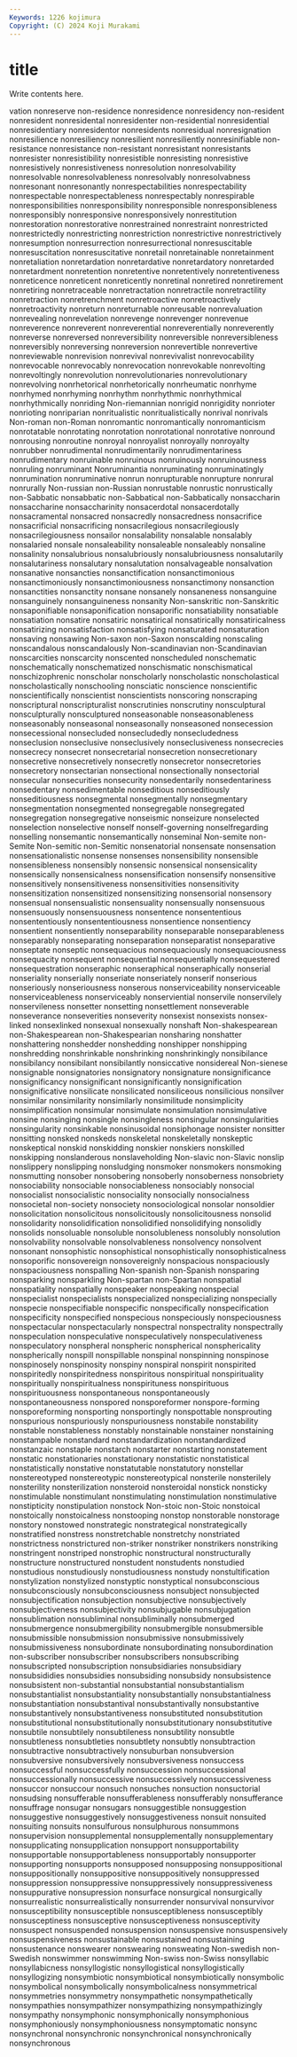```yaml
---
Keywords: 1226 kojimura
Copyright: (C) 2024 Koji Murakami
---
```


# title

Write contents here.



vation nonreserve non-residence nonresidence nonresidency non-resident nonresident
nonresidental nonresidenter non-residential nonresidential nonresidentiary nonresidentor nonresidents nonresidual nonresignation nonresilience
nonresiliency nonresilient nonresiliently nonresinifiable non-resistance nonresistance non-resistant nonresistant nonresistants nonresister
nonresistibility nonresistible nonresisting nonresistive nonresistively nonresistiveness nonresolution nonresolvability nonresolvable nonresolvableness
nonresolvably nonresolvabness nonresonant nonresonantly nonrespectabilities nonrespectability nonrespectable nonrespectableness nonrespectably nonrespirable
nonresponsibilities nonresponsibility nonresponsible nonresponsibleness nonresponsibly nonresponsive nonresponsively nonrestitution nonrestoration nonrestorative
nonrestrained nonrestraint nonrestricted nonrestrictedly nonrestricting nonrestriction nonrestrictive nonrestrictively nonresumption nonresurrection
nonresurrectional nonresuscitable nonresuscitation nonresuscitative nonretail nonretainable nonretainment nonretaliation nonretardation nonretardative
nonretardatory nonretarded nonretardment nonretention nonretentive nonretentively nonretentiveness nonreticence nonreticent nonreticently
nonretinal nonretired nonretirement nonretiring nonretraceable nonretractation nonretractile nonretractility nonretraction nonretrenchment
nonretroactive nonretroactively nonretroactivity nonreturn nonreturnable nonreusable nonrevaluation nonrevealing nonrevelation nonrevenge
nonrevenger nonrevenue nonreverence nonreverent nonreverential nonreverentially nonreverently nonreverse nonreversed nonreversibility
nonreversible nonreversibleness nonreversibly nonreversing nonreversion nonrevertible nonrevertive nonreviewable nonrevision nonrevival
nonrevivalist nonrevocability nonrevocable nonrevocably nonrevocation nonrevokable nonrevolting nonrevoltingly nonrevolution nonrevolutionaries
nonrevolutionary nonrevolving nonrhetorical nonrhetorically nonrheumatic nonrhyme nonrhymed nonrhyming nonrhythm nonrhythmic
nonrhythmical nonrhythmically nonriding Non-riemannian nonrigid nonrigidity nonrioter nonrioting nonriparian nonritualistic
nonritualistically nonrival nonrivals Non-roman non-Roman nonromantic nonromantically nonromanticism nonrotatable nonrotating
nonrotation nonrotational nonrotative nonround nonrousing nonroutine nonroyal nonroyalist nonroyally nonroyalty
nonrubber nonrudimental nonrudimentarily nonrudimentariness nonrudimentary nonruinable nonruinous nonruinously nonruinousness nonruling
nonruminant Nonruminantia nonruminating nonruminatingly nonrumination nonruminative nonrun nonrupturable nonrupture nonrural
nonrurally Non-russian non-Russian nonrustable nonrustic nonrustically non-Sabbatic nonsabbatic non-Sabbatical non-Sabbatically
nonsaccharin nonsaccharine nonsaccharinity nonsacerdotal nonsacerdotally nonsacramental nonsacred nonsacredly nonsacredness nonsacrifice
nonsacrificial nonsacrificing nonsacrilegious nonsacrilegiously nonsacrilegiousness nonsailor nonsalability nonsalable nonsalably nonsalaried
nonsale nonsaleability nonsaleable nonsaleably nonsaline nonsalinity nonsalubrious nonsalubriously nonsalubriousness nonsalutarily
nonsalutariness nonsalutary nonsalutation nonsalvageable nonsalvation nonsanative nonsancties nonsanctification nonsanctimonious nonsanctimoniously
nonsanctimoniousness nonsanctimony nonsanction nonsanctities nonsanctity nonsane nonsanely nonsaneness nonsanguine nonsanguinely
nonsanguineness nonsanity Non-sanskritic non-Sanskritic nonsaponifiable nonsaponification nonsaporific nonsatiability nonsatiable nonsatiation
nonsatire nonsatiric nonsatirical nonsatirically nonsatiricalness nonsatirizing nonsatisfaction nonsatisfying nonsaturated nonsaturation
nonsaving nonsawing Non-saxon non-Saxon nonscalding nonscaling nonscandalous nonscandalously Non-scandinavian non-Scandinavian
nonscarcities nonscarcity nonscented nonscheduled nonschematic nonschematically nonschematized nonschismatic nonschismatical nonschizophrenic
nonscholar nonscholarly nonscholastic nonscholastical nonscholastically nonschooling nonsciatic nonscience nonscientific nonscientifically
nonscientist nonscientists nonscoring nonscraping nonscriptural nonscripturalist nonscrutinies nonscrutiny nonsculptural nonsculpturally
nonsculptured nonseasonable nonseasonableness nonseasonably nonseasonal nonseasonally nonseasoned nonsecession nonsecessional nonsecluded
nonsecludedly nonsecludedness nonseclusion nonseclusive nonseclusively nonseclusiveness nonsecrecies nonsecrecy nonsecret nonsecretarial
nonsecretion nonsecretionary nonsecretive nonsecretively nonsecretly nonsecretor nonsecretories nonsecretory nonsectarian nonsectional
nonsectionally nonsectorial nonsecular nonsecurities nonsecurity nonsedentarily nonsedentariness nonsedentary nonsedimentable nonseditious
nonseditiously nonseditiousness nonsegmental nonsegmentally nonsegmentary nonsegmentation nonsegmented nonsegregable nonsegregated nonsegregation
nonsegregative nonseismic nonseizure nonselected nonselection nonselective nonself nonself-governing nonselfregarding nonselling
nonsemantic nonsemantically nonseminal Non-semite non-Semite Non-semitic non-Semitic nonsenatorial nonsensate nonsensation
nonsensationalistic nonsense nonsenses nonsensibility nonsensible nonsensibleness nonsensibly nonsensic nonsensical nonsensicality
nonsensically nonsensicalness nonsensification nonsensify nonsensitive nonsensitively nonsensitiveness nonsensitivities nonsensitivity nonsensitization
nonsensitized nonsensitizing nonsensorial nonsensory nonsensual nonsensualistic nonsensuality nonsensually nonsensuous nonsensuously
nonsensuousness nonsentence nonsententious nonsententiously nonsententiousness nonsentience nonsentiency nonsentient nonsentiently nonseparability
nonseparable nonseparableness nonseparably nonseparating nonseparation nonseparatist nonseparative nonseptate nonseptic nonsequacious
nonsequaciously nonsequaciousness nonsequacity nonsequent nonsequential nonsequentially nonsequestered nonsequestration nonseraphic nonseraphical
nonseraphically nonserial nonseriality nonserially nonseriate nonseriately nonserif nonserious nonseriously nonseriousness
nonserous nonserviceability nonserviceable nonserviceableness nonserviceably nonserviential nonservile nonservilely nonservileness nonsetter
nonsetting nonsettlement nonseverable nonseverance nonseverities nonseverity nonsexist nonsexists nonsex-linked nonsexlinked
nonsexual nonsexually nonshaft Non-shakespearean non-Shakespearean non-Shakespearian nonsharing nonshatter nonshattering nonshedder
nonshedding nonshipper nonshipping nonshredding nonshrinkable nonshrinking nonshrinkingly nonsibilance nonsibilancy nonsibilant
nonsibilantly nonsiccative nonsidereal Non-sienese nonsignable nonsignatories nonsignatory nonsignature nonsignificance nonsignificancy
nonsignificant nonsignificantly nonsignification nonsignificative nonsilicate nonsilicated nonsiliceous nonsilicious nonsilver nonsimilar
nonsimilarity nonsimilarly nonsimilitude nonsimplicity nonsimplification nonsimular nonsimulate nonsimulation nonsimulative nonsine
nonsinging nonsingle nonsingleness nonsingular nonsingularities nonsingularity nonsinkable nonsinusoidal nonsiphonage nonsister
nonsitter nonsitting nonsked nonskeds nonskeletal nonskeletally nonskeptic nonskeptical nonskid nonskidding
nonskier nonskiers nonskilled nonskipping nonslanderous nonslaveholding Non-slavic non-Slavic nonslip nonslippery
nonslipping nonsludging nonsmoker nonsmokers nonsmoking nonsmutting nonsober nonsobering nonsoberly nonsoberness
nonsobriety nonsociability nonsociable nonsociableness nonsociably nonsocial nonsocialist nonsocialistic nonsociality nonsocially
nonsocialness nonsocietal non-society nonsociety nonsociological nonsolar nonsoldier nonsolicitation nonsolicitous nonsolicitously
nonsolicitousness nonsolid nonsolidarity nonsolidification nonsolidified nonsolidifying nonsolidly nonsolids nonsoluable nonsoluble
nonsolubleness nonsolubly nonsolution nonsolvability nonsolvable nonsolvableness nonsolvency nonsolvent nonsonant nonsophistic
nonsophistical nonsophistically nonsophisticalness nonsoporific nonsovereign nonsovereignly nonspacious nonspaciously nonspaciousness nonspalling
Non-spanish non-Spanish nonsparing nonsparking nonsparkling Non-spartan non-Spartan nonspatial nonspatiality nonspatially
nonspeaker nonspeaking nonspecial nonspecialist nonspecialists nonspecialized nonspecializing nonspecially nonspecie nonspecifiable
nonspecific nonspecifically nonspecification nonspecificity nonspecified nonspecious nonspeciously nonspeciousness nonspectacular nonspectacularly
nonspectral nonspectrality nonspectrally nonspeculation nonspeculative nonspeculatively nonspeculativeness nonspeculatory nonspheral nonspheric
nonspherical nonsphericality nonspherically nonspill nonspillable nonspinal nonspinning nonspinose nonspinosely nonspinosity
nonspiny nonspiral nonspirit nonspirited nonspiritedly nonspiritedness nonspiritous nonspiritual nonspirituality nonspiritually
nonspiritualness nonspirituness nonspirituous nonspirituousness nonspontaneous nonspontaneously nonspontaneousness nonspored nonsporeformer nonspore-forming
nonsporeforming nonsporting nonsportingly nonspottable nonsprouting nonspurious nonspuriously nonspuriousness nonstabile nonstability
nonstable nonstableness nonstably nonstainable nonstainer nonstaining nonstampable nonstandard nonstandardization nonstandardized
nonstanzaic nonstaple nonstarch nonstarter nonstarting nonstatement nonstatic nonstationaries nonstationary nonstatistic
nonstatistical nonstatistically nonstative nonstatutable nonstatutory nonstellar nonstereotyped nonstereotypic nonstereotypical nonsterile
nonsterilely nonsterility nonsterilization nonsteroid nonsteroidal nonstick nonsticky nonstimulable nonstimulant nonstimulating
nonstimulation nonstimulative nonstipticity nonstipulation nonstock Non-stoic non-Stoic nonstoical nonstoically nonstoicalness
nonstooping nonstop nonstorable nonstorage nonstory nonstowed nonstrategic nonstrategical nonstrategically nonstratified
nonstress nonstretchable nonstretchy nonstriated nonstrictness nonstrictured non-striker nonstriker nonstrikers nonstriking
nonstringent nonstriped nonstrophic nonstructural nonstructurally nonstructure nonstructured nonstudent nonstudents nonstudied
nonstudious nonstudiously nonstudiousness nonstudy nonstultification nonstylization nonstylized nonstyptic nonstyptical nonsubconscious
nonsubconsciously nonsubconsciousness nonsubject nonsubjected nonsubjectification nonsubjection nonsubjective nonsubjectively nonsubjectiveness nonsubjectivity
nonsubjugable nonsubjugation nonsublimation nonsubliminal nonsubliminally nonsubmerged nonsubmergence nonsubmergibility nonsubmergible nonsubmersible
nonsubmissible nonsubmission nonsubmissive nonsubmissively nonsubmissiveness nonsubordinate nonsubordinating nonsubordination non-subscriber nonsubscriber
nonsubscribers nonsubscribing nonsubscripted nonsubscription nonsubsidiaries nonsubsidiary nonsubsididies nonsubsidies nonsubsiding nonsubsidy
nonsubsistence nonsubsistent non-substantial nonsubstantial nonsubstantialism nonsubstantialist nonsubstantiality nonsubstantially nonsubstantialness nonsubstantiation
nonsubstantival nonsubstantivally nonsubstantive nonsubstantively nonsubstantiveness nonsubstituted nonsubstitution nonsubstitutional nonsubstitutionally nonsubstitutionary
nonsubstitutive nonsubtile nonsubtilely nonsubtileness nonsubtility nonsubtle nonsubtleness nonsubtleties nonsubtlety nonsubtly
nonsubtraction nonsubtractive nonsubtractively nonsuburban nonsubversion nonsubversive nonsubversively nonsubversiveness nonsuccess nonsuccessful
nonsuccessfully nonsuccession nonsuccessional nonsuccessionally nonsuccessive nonsuccessively nonsuccessiveness nonsuccor nonsuccour nonsuch
nonsuches nonsuction nonsuctorial nonsudsing nonsufferable nonsufferableness nonsufferably nonsufferance nonsuffrage nonsugar
nonsugars nonsuggestible nonsuggestion nonsuggestive nonsuggestively nonsuggestiveness nonsuit nonsuited nonsuiting nonsuits
nonsulfurous nonsulphurous nonsummons nonsupervision nonsupplemental nonsupplementally nonsupplementary nonsupplicating nonsupplication nonsupport
nonsupportability nonsupportable nonsupportableness nonsupportably nonsupporter nonsupporting nonsupports nonsupposed nonsupposing nonsuppositional
nonsuppositionally nonsuppositive nonsuppositively nonsuppressed nonsuppression nonsuppressive nonsuppressively nonsuppressiveness nonsuppurative nonsupression
nonsurface nonsurgical nonsurgically nonsurrealistic nonsurrealistically nonsurrender nonsurvival nonsurvivor nonsusceptibility nonsusceptible
nonsusceptibleness nonsusceptibly nonsusceptiness nonsusceptive nonsusceptiveness nonsusceptivity nonsuspect nonsuspended nonsuspension nonsuspensive
nonsuspensively nonsuspensiveness nonsustainable nonsustained nonsustaining nonsustenance nonswearer nonswearing nonsweating Non-swedish
non-Swedish nonswimmer nonswimming Non-swiss non-Swiss nonsyllabic nonsyllabicness nonsyllogistic nonsyllogistical nonsyllogistically
nonsyllogizing nonsymbiotic nonsymbiotical nonsymbiotically nonsymbolic nonsymbolical nonsymbolically nonsymbolicalness nonsymmetrical nonsymmetries
nonsymmetry nonsympathetic nonsympathetically nonsympathies nonsympathizer nonsympathizing nonsympathizingly nonsympathy nonsymphonic nonsymphonically
nonsymphonious nonsymphoniously nonsymphoniousness nonsymptomatic nonsync nonsynchronal nonsynchronic nonsynchronical nonsynchronically nonsynchronous
